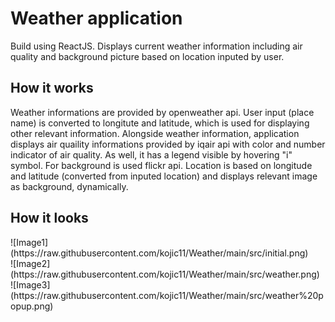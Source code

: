 # Weather application

Build using ReactJS.
Displays current weather information including air quality and background picture based on location inputed by user.

<h2>How it works</h2>
Weather informations are provided by openweather api. User input (place name) is converted to longitute and latitude, which is used for displaying other relevant information. Alongside weather information, application displays air quaility informations provided by iqair api with color and number indicator of air quality. As well, it has a legend visible by hovering "i" symbol. For background is used flickr api. Location is based on longitude and latitude (converted from inputed location) and displays relevant image as background, dynamically.

<h2>How it looks</h2>
![Image1](https://raw.githubusercontent.com/kojic11/Weather/main/src/initial.png)<br>
![Image2](https://raw.githubusercontent.com/kojic11/Weather/main/src/weather.png)<br>
![Image3](https://raw.githubusercontent.com/kojic11/Weather/main/src/weather%20popup.png)
